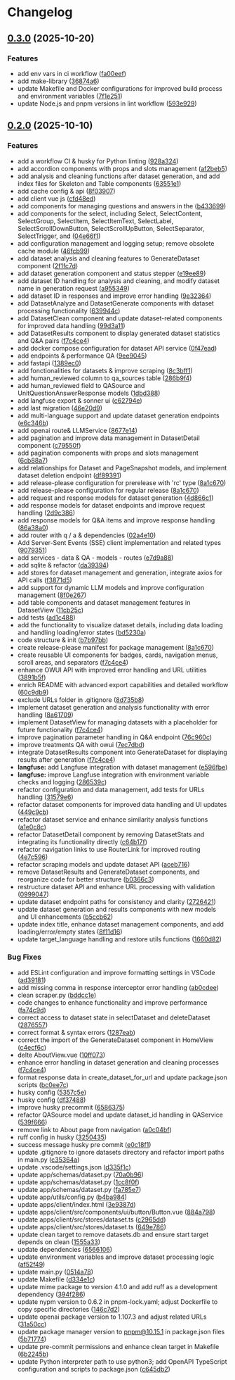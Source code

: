 # Changelog

## [0.3.0](https://github.com/KevinDeBenedetti/dataset-generator/compare/v0.2.0...v0.3.0) (2025-10-20)


### Features

* add env vars in ci workflow ([fa00eef](https://github.com/KevinDeBenedetti/dataset-generator/commit/fa00eefa5ce25dd1f28cf1efb84514391734eec1))
* add make-library ([36874a6](https://github.com/KevinDeBenedetti/dataset-generator/commit/36874a6838d7235d5b2374688ce537cb2d22e2b8))
* update Makefile and Docker configurations for improved build process and environment variables ([7f1e251](https://github.com/KevinDeBenedetti/dataset-generator/commit/7f1e251283aae14e336fe93d9e675d28d3b3f2ad))
* update Node.js and pnpm versions in lint workflow ([593e929](https://github.com/KevinDeBenedetti/dataset-generator/commit/593e929bdb1629683fb00e61fb575b2b6601a544))

## [0.2.0](https://github.com/KevinDeBenedetti/dataset-generator/compare/v0.1.0...v0.2.0) (2025-10-10)


### Features

* add a workflow CI  & husky for Python linting ([928a324](https://github.com/KevinDeBenedetti/dataset-generator/commit/928a3248652148c6b6122ebbadd22389fea3f33b))
* add accordion components with props and slots management ([af2beb5](https://github.com/KevinDeBenedetti/dataset-generator/commit/af2beb5a67f10cb4553a7e3c184099e7e7221916))
* add analysis and cleaning functions after dataset generation, and add index files for Skeleton and Table components ([63551e1](https://github.com/KevinDeBenedetti/dataset-generator/commit/63551e17fc6a1098dbeaed88dd54e678792d2361))
* add cache config & api ([8f03907](https://github.com/KevinDeBenedetti/dataset-generator/commit/8f03907fab639b851debf047f00bd67a2c5cced9))
* add client vue js ([cfd48ed](https://github.com/KevinDeBenedetti/dataset-generator/commit/cfd48ede405d7544a3808a5d0af1f784b33caa20))
* add components for managing questions and answers in the ([b433699](https://github.com/KevinDeBenedetti/dataset-generator/commit/b4336999598ca8cc2e4ef08f1c9d4a53171dc563))
* add components for the select, including Select, SelectContent, SelectGroup, SelectItem, SelectItemText, SelectLabel, SelectScrollDownButton, SelectScrollUpButton, SelectSeparator, SelectTrigger, and ([04e66f1](https://github.com/KevinDeBenedetti/dataset-generator/commit/04e66f129bd4c064a073dc1162a20a6e4ac5fc7e))
* add configuration management and logging setup; remove obsolete cache module ([46fcb99](https://github.com/KevinDeBenedetti/dataset-generator/commit/46fcb99d084a2f709bb4810486623ca31a04039f))
* add dataset analysis and cleaning features to GenerateDataset component ([2f1fc7d](https://github.com/KevinDeBenedetti/dataset-generator/commit/2f1fc7d1a87835e6ed80036ce50f9cc3b5929266))
* add dataset generation component and status stepper ([e19ee89](https://github.com/KevinDeBenedetti/dataset-generator/commit/e19ee898cfcffe0e73bb1e12b65aee29249ace05))
* add dataset ID handling for analysis and cleaning, and modify dataset name in generation request ([a955349](https://github.com/KevinDeBenedetti/dataset-generator/commit/a95534919bbb23773884fa1a389b668ca23a646e))
* add dataset ID in responses and improve error handling ([9e32364](https://github.com/KevinDeBenedetti/dataset-generator/commit/9e32364d8de6c84b325cdfbb5c6085e9b8140b4b))
* add DatasetAnalyze and DatasetGenerate components with dataset processing functionality ([639944c](https://github.com/KevinDeBenedetti/dataset-generator/commit/639944c428ade594414506e56f3f96f4c08d4402))
* add DatasetClean component and update dataset-related components for improved data handling ([99d3a11](https://github.com/KevinDeBenedetti/dataset-generator/commit/99d3a118606c49be42b9fef9ba910226dba57af6))
* add DatasetResults component to display generated dataset statistics and Q&A pairs ([f7c4ce4](https://github.com/KevinDeBenedetti/dataset-generator/commit/f7c4ce4836b883105d8d71de8deaaf20f54edf55))
* add docker compose configuration for dataset API service ([0f47ead](https://github.com/KevinDeBenedetti/dataset-generator/commit/0f47ead5f695e5fd20b38aeb775844a900b18a06))
* add endpoints & performance QA ([9ee9045](https://github.com/KevinDeBenedetti/dataset-generator/commit/9ee904525517ff34917d7f0f46c5b2a3c2f424e9))
* add fastapi ([1389ec0](https://github.com/KevinDeBenedetti/dataset-generator/commit/1389ec089a5223b146f5e792872c4a6332ddc15f))
* add fonctionalities for datasets & improve scraping ([8c3bff1](https://github.com/KevinDeBenedetti/dataset-generator/commit/8c3bff15e3584b03503dacbcc9ca4a0ab472d684))
* add human_reviewed column to qa_sources table ([286b9f4](https://github.com/KevinDeBenedetti/dataset-generator/commit/286b9f484b5694cdae5e01bd9e410db136297a65))
* add human_reviewed field to QASource and UnitQuestionAnswerResponse models ([1dbd388](https://github.com/KevinDeBenedetti/dataset-generator/commit/1dbd3887fa8d62e401a7345451d9280e8e249f76))
* add langfuse export & sonner ui ([c62794e](https://github.com/KevinDeBenedetti/dataset-generator/commit/c62794ec9f816ae54f305aace8a84d15ecfd9388))
* add last migration ([46e20d9](https://github.com/KevinDeBenedetti/dataset-generator/commit/46e20d91f71599655def3070d6c6a0844ea9a74c))
* add multi-language support and update dataset generation endpoints ([e6c346b](https://github.com/KevinDeBenedetti/dataset-generator/commit/e6c346b7ab410f669ba34e7d7f73671b37a36f72))
* add openai route& LLMService ([8677e14](https://github.com/KevinDeBenedetti/dataset-generator/commit/8677e14e2fdf5323ba4ffaf63f89b1c2927aae27))
* add pagination and improve data management in DatasetDetail component ([c79550f](https://github.com/KevinDeBenedetti/dataset-generator/commit/c79550faf8fba968a01c7e402764e00bdd164f79))
* add pagination components with props and slots management ([6cb88a7](https://github.com/KevinDeBenedetti/dataset-generator/commit/6cb88a7a99815a746567b673202d560a50866916))
* add relationships for Dataset and PageSnapshot models, and implement dataset deletion endpoint ([df89391](https://github.com/KevinDeBenedetti/dataset-generator/commit/df89391ffdc0c234f28147d05d76694d21d8c385))
* add release-please configuration for prerelease with 'rc' type ([8a1c670](https://github.com/KevinDeBenedetti/dataset-generator/commit/8a1c670c32297c90cef97253e4a8be6509d54b07))
* add release-please configuration for regular release ([8a1c670](https://github.com/KevinDeBenedetti/dataset-generator/commit/8a1c670c32297c90cef97253e4a8be6509d54b07))
* add request and response models for dataset generation ([4d866c1](https://github.com/KevinDeBenedetti/dataset-generator/commit/4d866c14c94e8adf046c5a5b2de82c124b85c2fb))
* add response models for dataset endpoints and improve request handling ([2d9c386](https://github.com/KevinDeBenedetti/dataset-generator/commit/2d9c386fcbcbff8d4ef6e03c83c33f843a15a5b2))
* add response models for Q&A items and improve response handling ([86a38a0](https://github.com/KevinDeBenedetti/dataset-generator/commit/86a38a0fc3aacd30d793b737286de6e83dbacb52))
* add router with q / a & dependencies ([02a4e10](https://github.com/KevinDeBenedetti/dataset-generator/commit/02a4e10c540419186bc495f5c8d3d9e9c62f9b04))
* Add Server-Sent Events (SSE) client implementation and related types ([9079351](https://github.com/KevinDeBenedetti/dataset-generator/commit/907935195b822f8f60bda673d6bf7a88953d96ff))
* add services - data & QA - models - routes ([e7d9a88](https://github.com/KevinDeBenedetti/dataset-generator/commit/e7d9a88ae92af2fab7cca4b9af37f7295d6d0fe3))
* add sqlite & refactor ([da39394](https://github.com/KevinDeBenedetti/dataset-generator/commit/da393940aede8feb9419b48a927140aa39195b50))
* add stores for dataset management and generation, integrate axios for API calls ([f3871d5](https://github.com/KevinDeBenedetti/dataset-generator/commit/f3871d5c2a83a6c95d9e07da724b2471c10e817a))
* add support for dynamic LLM models and improve configuration management ([8f0e267](https://github.com/KevinDeBenedetti/dataset-generator/commit/8f0e26761491aa5c33ab3b6f73b407d90818bb83))
* add table components and dataset management features in DatasetView ([11cb25c](https://github.com/KevinDeBenedetti/dataset-generator/commit/11cb25c8363e06f282205faca6c6a6420eb64045))
* add tests ([ad1c488](https://github.com/KevinDeBenedetti/dataset-generator/commit/ad1c48860e178da0f319410167a31ab9dde97c43))
* add the functionality to visualize dataset details, including data loading and handling loading/error states ([bd5230a](https://github.com/KevinDeBenedetti/dataset-generator/commit/bd5230a2c343398c7ace6b918d539360f00a1386))
* code structure & init ([b7b97bb](https://github.com/KevinDeBenedetti/dataset-generator/commit/b7b97bb9690b72aa26fc65ddfd5b0c0859081b1f))
* create release-please manifest for package management ([8a1c670](https://github.com/KevinDeBenedetti/dataset-generator/commit/8a1c670c32297c90cef97253e4a8be6509d54b07))
* create reusable UI components for badges, cards, navigation menus, scroll areas, and separators ([f7c4ce4](https://github.com/KevinDeBenedetti/dataset-generator/commit/f7c4ce4836b883105d8d71de8deaaf20f54edf55))
* enhance OWUI API with improved error handling and URL utilities ([3891b5f](https://github.com/KevinDeBenedetti/dataset-generator/commit/3891b5f2c57df30db6c7e2ef66779612ad5a1adc))
* enrich README with advanced export capabilities and detailed workflow ([60c9db9](https://github.com/KevinDeBenedetti/dataset-generator/commit/60c9db94ef4cb6957f20b24967a094e5364fd681))
* exclude URLs folder in .gitignore ([8d735b8](https://github.com/KevinDeBenedetti/dataset-generator/commit/8d735b8066d3b346981e77565b21e67e5a68850a))
* implement dataset generation and analysis functionality with error handling ([8a61709](https://github.com/KevinDeBenedetti/dataset-generator/commit/8a61709fa4478a33d22e50319edfbf691b0e27c4))
* implement DatasetView for managing datasets with a placeholder for future functionality ([f7c4ce4](https://github.com/KevinDeBenedetti/dataset-generator/commit/f7c4ce4836b883105d8d71de8deaaf20f54edf55))
* improve pagination parameter handling in Q&A endpoint ([76c960c](https://github.com/KevinDeBenedetti/dataset-generator/commit/76c960c09bdea377d96aec3056a3282fc72ed7fc))
* improve treatments QA with owui ([7ec7dbd](https://github.com/KevinDeBenedetti/dataset-generator/commit/7ec7dbdefacc3e87cc4e853c51600de2d77c2f77))
* integrate DatasetResults component into GenerateDataset for displaying results after generation ([f7c4ce4](https://github.com/KevinDeBenedetti/dataset-generator/commit/f7c4ce4836b883105d8d71de8deaaf20f54edf55))
* **langfuse:** add Langfuse integration with dataset management ([e596fbe](https://github.com/KevinDeBenedetti/dataset-generator/commit/e596fbe6f5a14fb275bb77f8e9f898e480464bd6))
* **langfuse:** improve Langfuse integration with environment variable checks and logging ([286539c](https://github.com/KevinDeBenedetti/dataset-generator/commit/286539c703963be4ba09c770e47ff79051d074b4))
* refactor configuration and data management, add tests for URLs handling ([31579e6](https://github.com/KevinDeBenedetti/dataset-generator/commit/31579e67cf8979a873eae68a38916627baee9a68))
* refactor dataset components for improved data handling and UI updates ([449c9cb](https://github.com/KevinDeBenedetti/dataset-generator/commit/449c9cbcc474e22cac555a5f098a210a6aa2856e))
* refactor dataset service and enhance similarity analysis functions ([a1e0c8c](https://github.com/KevinDeBenedetti/dataset-generator/commit/a1e0c8c6f770a35e2b415ed75fe9d91db3518f1f))
* refactor DatasetDetail component by removing DatasetStats and integrating its functionality directly ([c64b17f](https://github.com/KevinDeBenedetti/dataset-generator/commit/c64b17f2f6e3c8b5ca5dd47a3bc48a35bddce03b))
* refactor navigation links to use RouterLink for improved routing ([4e7c596](https://github.com/KevinDeBenedetti/dataset-generator/commit/4e7c5963e5c5888565977955e7892e55b422e9d9))
* refactor scraping models and update dataset API ([aceb716](https://github.com/KevinDeBenedetti/dataset-generator/commit/aceb716c6e3246095555c306ff34d5b394e28d9c))
* remove DatasetResults and GenerateDataset components, and reorganize code for better structure ([b0366c3](https://github.com/KevinDeBenedetti/dataset-generator/commit/b0366c3daf78929d1f7eb79c1a7a601195a3c935))
* restructure dataset API and enhance URL processing with validation ([0999047](https://github.com/KevinDeBenedetti/dataset-generator/commit/0999047dfad3356547319dee6dd6ab39195ffafb))
* update dataset endpoint paths for consistency and clarity ([2726421](https://github.com/KevinDeBenedetti/dataset-generator/commit/2726421e9c3ae748540c377208444ed19c4fd194))
* update dataset generation and results components with new models and UI enhancements ([b5ccb62](https://github.com/KevinDeBenedetti/dataset-generator/commit/b5ccb629009547c78221eb084c48fd292369ca7d))
* update index title, enhance dataset management components, and add loading/error/empty states ([8f11d16](https://github.com/KevinDeBenedetti/dataset-generator/commit/8f11d165f228c4e8c26fa49b29990131532d6591))
* update target_language handling and restore utils functions ([1660d82](https://github.com/KevinDeBenedetti/dataset-generator/commit/1660d8281c280f29bd658149dbe171bd98964d91))


### Bug Fixes

* add ESLint configuration and improve formatting settings in VSCode ([ad39181](https://github.com/KevinDeBenedetti/dataset-generator/commit/ad391815a429b06f8cbb734b100966ee4be47d5b))
* add missing comma in response interceptor error handling ([ab0cdee](https://github.com/KevinDeBenedetti/dataset-generator/commit/ab0cdee7ef9f8ed7787e4f147d774609b2bb1311))
* clean scraper.py ([bddcc1e](https://github.com/KevinDeBenedetti/dataset-generator/commit/bddcc1eaafe9c4193f0de55fcea7571db32ad6db))
* code changes to enhance functionality and improve performance ([fa74c9d](https://github.com/KevinDeBenedetti/dataset-generator/commit/fa74c9dd653ce251e22bc6f8089a9a77ef1316f2))
* correct access to dataset state in selectDataset and deleteDataset ([2876557](https://github.com/KevinDeBenedetti/dataset-generator/commit/2876557ebc48315f20778721e8496834c3a877c2))
* correct format & syntax errors ([1287eab](https://github.com/KevinDeBenedetti/dataset-generator/commit/1287eab96ab9e7d7a62f15cfa5484be7e2499dbc))
* correct the import of the GenerateDataset component in HomeView ([c4ecf6c](https://github.com/KevinDeBenedetti/dataset-generator/commit/c4ecf6c810dc59250377051550a2e537b10e4cc5))
* delte AboutView.vue ([10ff073](https://github.com/KevinDeBenedetti/dataset-generator/commit/10ff073942820318df0abe76475d05e1707201f7))
* enhance error handling in dataset generation and cleaning processes ([f7c4ce4](https://github.com/KevinDeBenedetti/dataset-generator/commit/f7c4ce4836b883105d8d71de8deaaf20f54edf55))
* format response data in create_dataset_for_url and update package.json scripts ([bc0ee7c](https://github.com/KevinDeBenedetti/dataset-generator/commit/bc0ee7c6bfa896e5931a4a622fe0b1afeb6fbd12))
* husky config ([5357c5e](https://github.com/KevinDeBenedetti/dataset-generator/commit/5357c5e9062d408c7d654aede81582583b9e892b))
* husky config ([df37488](https://github.com/KevinDeBenedetti/dataset-generator/commit/df3748800530d4d42575b6d5d519ca99c9d51583))
* improve husky precommit ([6586375](https://github.com/KevinDeBenedetti/dataset-generator/commit/6586375ace24369c618aa566511ff59e40e64bd9))
* refactor QASource model and update dataset_id handling in QAService ([539f666](https://github.com/KevinDeBenedetti/dataset-generator/commit/539f666f57b256d2ef60564d65d7c73412fea066))
* remove link to About page from navigation ([a0c04bf](https://github.com/KevinDeBenedetti/dataset-generator/commit/a0c04bf9fc0a710ae8dc6dee406e6ced38cc8a93))
* ruff config in husky ([3250435](https://github.com/KevinDeBenedetti/dataset-generator/commit/325043598a05abaf149b4e90a79ec5b178aeef90))
* success message husky pre commit ([e0c18f1](https://github.com/KevinDeBenedetti/dataset-generator/commit/e0c18f1d6968e691832a47354515e87bd2d5331c))
* update .gitignore to ignore datasets directory and refactor import paths in main.py ([c35364a](https://github.com/KevinDeBenedetti/dataset-generator/commit/c35364af8b5b4805390cd3629042f2b9faddc9ea))
* update .vscode/settings.json ([d335f1c](https://github.com/KevinDeBenedetti/dataset-generator/commit/d335f1c53a9a7397227bc79f4d75b23a78c9cd76))
* update app/schemas/dataset.py ([70a0b96](https://github.com/KevinDeBenedetti/dataset-generator/commit/70a0b96e0dca10acc0ebd07ed68835b56adabee5))
* update app/schemas/dataset.py ([1cc8f0f](https://github.com/KevinDeBenedetti/dataset-generator/commit/1cc8f0f6cabbdd98c1464b4f967fc600a389ddd2))
* update app/schemas/dataset.py ([fa785e7](https://github.com/KevinDeBenedetti/dataset-generator/commit/fa785e7d7a79a6cbc0ce5bd319b83f6a7782daa2))
* update app/utils/config.py ([b4ba984](https://github.com/KevinDeBenedetti/dataset-generator/commit/b4ba9840ef20b184fa9ce435e9f2cd00d847cc4e))
* update apps/client/index.html ([3e9387d](https://github.com/KevinDeBenedetti/dataset-generator/commit/3e9387d715edcd9fb2a532aa5f231750a009ead8))
* update apps/client/src/components/ui/button/Button.vue ([884a798](https://github.com/KevinDeBenedetti/dataset-generator/commit/884a7981bc358fe232347181ce806d64583ad1e0))
* update apps/client/src/stores/dataset.ts ([c2965dd](https://github.com/KevinDeBenedetti/dataset-generator/commit/c2965ddc508027ffc79dbc6ff523cb2d58b41801))
* update apps/client/src/stores/dataset.ts ([649e786](https://github.com/KevinDeBenedetti/dataset-generator/commit/649e78688e361c3d86e6f8689f3444b7f5852dad))
* update clean target to remove datasets.db and ensure start target depends on clean ([1555a33](https://github.com/KevinDeBenedetti/dataset-generator/commit/1555a33696dadddf776784faeb0ed999b153d45b))
* update dependencies ([6566106](https://github.com/KevinDeBenedetti/dataset-generator/commit/6566106897c79e3870231a40a8e01e0dd363cb05))
* update environment variables and improve dataset processing logic ([af52f49](https://github.com/KevinDeBenedetti/dataset-generator/commit/af52f49a82e958a0c0de7d44446a74f3aa50daeb))
* update main.py ([0514a78](https://github.com/KevinDeBenedetti/dataset-generator/commit/0514a7866213be0fe6561c8e524c4ebc540251b7))
* update Makefile ([d334e1c](https://github.com/KevinDeBenedetti/dataset-generator/commit/d334e1c9121f7810205656e30c340fe76a5e4bca))
* update mime package to version 4.1.0 and add ruff as a development dependency ([394f286](https://github.com/KevinDeBenedetti/dataset-generator/commit/394f28652d73cc408cb61b01f9fe9fb77137b6f0))
* update nypm version to 0.6.2 in pnpm-lock.yaml; adjust Dockerfile to copy specific directories ([146c7d2](https://github.com/KevinDeBenedetti/dataset-generator/commit/146c7d2d0461de1717ac3305b37205ae562d23b6))
* update openai package version to 1.107.3 and adjust related URLs ([31a50cc](https://github.com/KevinDeBenedetti/dataset-generator/commit/31a50ccd96cbafe084dfbc35a2d8cbf8a750c4b5))
* update package manager version to pnpm@10.15.1 in package.json files ([5b71774](https://github.com/KevinDeBenedetti/dataset-generator/commit/5b71774a501d43a189e61f206df4930309e472fa))
* update pre-commit permissions and enhance clean target in Makefile ([6b2245b](https://github.com/KevinDeBenedetti/dataset-generator/commit/6b2245b2eba9c62c82b4c425b92f95ed788c2c22))
* update Python interpreter path to use python3; add OpenAPI TypeScript configuration and scripts to package.json ([c645db2](https://github.com/KevinDeBenedetti/dataset-generator/commit/c645db28ebfb95cb2c7cc9a8b8153f98beac2587))
